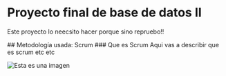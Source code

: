 # Proyecto final de base de datos II
<p>Este proyecto lo neecsito hacer porque sino repruebo!!</p>
## Metodología usada: Scrum
<!-- -->
### Que es Scrum
Aqui vas a describir que es scrum etc etc

![Esta es una imagen](https://www.scrumalliance.org/scrum/media/ScrumAllianceMedia/PageGraphics/ScrumExplained-4-620.jpg)

  
